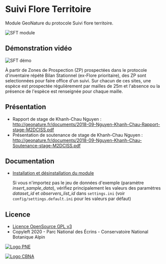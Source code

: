 # Suivi Flore Territoire

Module GeoNature du protocole Suivi flore territoire. 
 

![SFT module](http://geonature.fr/docs/img/2018-09-sft.jpg)

## Démonstration vidéo

![SFT démo](http://geonature.fr/docs/img/2019-01-geonature-sft-demo.gif)

À partir de Zones de Prospection (ZP) prospectées dans le protocole d'inventaire répété Bilan Stationnel (ex-Flore prioritaire), des ZP sont selectionnées pour faire office d'un suivi. Sur chacun de ces sites, une espèce est prospectée régulièrement par mailles de 25m et l'absence ou la présence de l'espèce est renseignée pour chaque maille.

## Présentation

* Rapport de stage de Khanh-Chau Nguyen : http://geonature.fr/documents/2018-09-Nguyen-Khanh-Chau-Rapport-stage-M2DCISS.pdf
* Présentation de soutenance de stage de Khanh-Chau Nguyen : http://geonature.fr/documents/2018-09-Nguyen-Khanh-Chau-Soutenance-stage-M2DCISS.pdf

## Documentation

- [Installation et désinstallation du module](./docs/install.md)

  Si vous n'importez pas le jeu de données d'exemple (paramètre *insert_sample_data*), vérifiez principalement les valeurs des paramètres *dataset_id* et *observers_list_id* dans ``settings.ini`` (voir ``config/settings.default.ini`` pour les valeurs par défaut)

## Licence

* [Licence OpenSource GPL v3](./LICENSE.txt)
* Copyleft 2020 - Parc National des Écrins - Conservatoire National Botanique Alpin

[![Logo PNE](http://geonature.fr/img/logo-pne.jpg)](http://www.ecrins-parcnational.fr)

[![Logo CBNA](http://www.cbn-alpin.fr/images/stories/habillage/logo-cbna.jpg)](http://www.cbn-alpin.fr)
